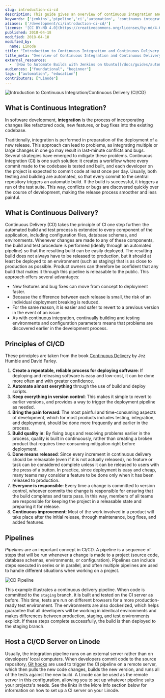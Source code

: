 ```yaml
---
slug: introduction-ci-cd
description: This guide gives an overview of continuous integration and continuous development, and discusses how to leverage your Linode to create a CI/CD pipeline.
keywords: ['jenkins','pipeline','ci','automation', 'continuous integration', 'continuous delivery']
aliases: ['/development/ci/introduction-ci-cd/']
license: '[CC BY-ND 4.0](https://creativecommons.org/licenses/by-nd/4.0)'
published: 2018-04-18
modified: 2018-04-18
modified_by:
  name: Linode
title: "Introduction to Continuous Integration and Continuous Delivery (CI/CD)"
title_meta: "Overview of Continuous Integration and Continuous Delivery"
external_resources:
  - '[How to Automate Builds with Jenkins on Ubuntu](/docs/guides/automate-builds-with-jenkins-on-ubuntu/)'
audiences: ["foundational", "beginner"]
tags: ["automation", "education"]
contributors: ["Linode"]
---
```


![Introduction to Continuous Integration/Continuous Delivery (CI/CD)](introduction-to-continuous-integration-continuous-delivery.png "Introduction to Continuous Integration/Continuous Delivery")

## What is Continuous Integration?

In software development, **integration** is the process of incorporating changes like refactored code, new features, or bug fixes into the existing codebase.

Traditionally, integration is performed in preparation of the deployment of a new release. This approach can lead to problems, as integrating multiple or large changes in one go may result in last-minute conflicts and bugs. Several strategies have emerged to mitigate these problems. Continuous Integration (CI) is one such solution: it creates a workflow where every commit made to the codebase is tested and built, and each developer on the project is expected to commit code at least once per day. Usually, both testing and building are automated, so that every commit to the central repository triggers an automatic build. If the build is successful, it triggers a run of the test suite. This way, conflicts or bugs are discovered quickly over the course of development, making the release process smoother and less painful.

## What is Continuous Delivery?

Continuous Delivery (CD) takes the principle of CI one step further: the automated build and test process is extended to every component of the application, including configuration files, database schemas, and environments. Whenever changes are made to any of these components, the build and test procedure is performed (ideally through an automated pipeline) so that the resulting build can be easily deployed. The resulting build does not always have to be released to production, but it should at least be deployed to an environment (such as staging) that is as close to production as possible. Product owners can therefore be confident that any build that makes it through this pipeline is releasable to the public. This approach offers several advantages:

  - New features and bug fixes can move from concept to deployment faster.
  - Because the difference between each release is small, the risk of an individual deployment breaking is reduced.
  - For the same reason, it is easier and safer to revert to a previous version in the event of an issue.
  - As with continuous integration, continually building and testing environments and configuration parameters means that problems are discovered earlier in the development process.

## Principles of CI/CD

These principles are taken from the book [Continuous Delivery](http://www.informit.com/store/continuous-delivery-reliable-software-releases-through-9780321601919) by Jez Humble and David Farley.

1.  **Create a repeatable, reliable process for deploying software**: If deploying and releasing software is easy and low-cost, it can be done more often and with greater confidence.
2.  **Automate almost everything** through the use of build and deploy scripts.
3.  **Keep everything in version control**: This makes it simple to revert to earlier versions, and provides a way to trigger the deployment pipeline as needed.
4.  **Bring the pain forward**: The most painful and time-consuming aspects of development, which for most products includes testing, integration, and deployment, should be done more frequently and earlier in the process.
5.  **Build quality in**: By fixing bugs and resolving problems earlier in the process, quality is built in continuously, rather than creating a broken product that requires time-consuming mitigation right before deployment.
6.  **Done means released**: Since every increment in continuous delivery should be releasable (even if it is not actually released), no feature or task can be considered complete unless it can be released to users with the press of a button. In practice, since deployment is easy and cheap, many teams may consider a feature to be done only when it has been released to production.
7.  **Everyone is responsible**: Every time a change is committed to version control, whoever commits the change is responsible for ensuring that the build completes and tests pass. In this way, members of all teams are responsible for keeping the project in a releasable state and preparing it for release.
8.  **Continuous improvement**: Most of the work involved in a product will take place after the initial release, through maintenance, bug fixes, and added features.

## Pipelines

*Pipelines* are an important concept in CI/CD. A pipeline is a sequence of steps that will be run whenever a change is made to a project (source code, database schemas, environments, or configuration). Pipelines can include steps executed in series or in parallel, and often multiple pipelines are used to handle different situations when working on a project.

![CD Pipeline](cd-pipeline.jpg "CD pipeline tests each browser.")

This example illustrates a continuous delivery pipeline. When code is committed to the `staging` branch, it is built and tested on the CI server as before. This time, tests are run on different browsers for a more production-ready test environment. The environments are also dockerized, which helps guarantee that all developers will be working in identical environments and makes differences between production, staging, and test environments explicit. If these steps complete successfully, the build is then deployed to the staging branch.

## Host a CI/CD Server on Linode

Usually, the integration pipeline runs on an external server rather than on developers' local computers. When developers commit code to the source repository, [Git hooks](https://git-scm.com/docs/githooks) are used to trigger the CI pipeline on a remote server, which then pulls the new code changes, builds the new version, and runs all of the tests against the new build. A Linode can be used as the remote server in this configuration, allowing you to set up whatever pipeline suits your projects's needs. See the links in the More Info section below for information on how to set up a CI server on your Linode.
